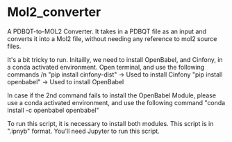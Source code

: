 # Mol2_converter

A PDBQT-to-MOL2 Converter. It takes in a PDBQT file as an input and converts it into a Mol2 file, without needing any reference to mol2 source files.

It's a bit tricky to run. Initailly, we need to install OpenBabel, and Cinfony, in a conda activated environment.
Open terminal, and use the following commands /n
  "pip install cinfony-dist" -> Used to install Cinfony
  "pip install openbabel" -> Used to install OpenBabel
  
In case if the 2nd command fails to install the OpenBabel Module, please use a conda activated environment, and use the following command
  "conda install -c openbabel openbabel"
  
To run this script, it is necessary to install both modules. This script is in ".ipnyb" format. You'll need Jupyter to run this script. 
